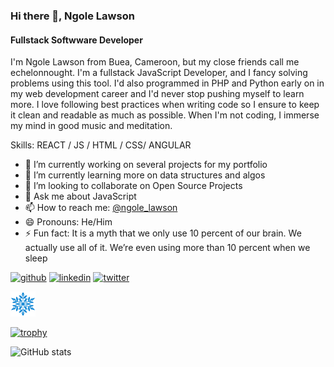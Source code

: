 ### Hi there 👋, Ngole Lawson
#### Fullstack Softwware Developer
I'm Ngole Lawson from Buea, Cameroon, but my close friends call me echelonnought. I'm a fullstack JavaScript Developer, and I fancy solving problems using this tool. I'd also programmed in PHP and Python early on in my web development career and I'd never stop pushing myself to learn more. I love following best practices when writing code so I ensure to keep it clean and readable as much as possible. When I'm not coding, I immerse my mind in good music and meditation.

Skills:  REACT / JS / HTML / CSS/ ANGULAR

- 🔭 I’m currently working on  several projects for my portfolio 
- 🌱 I’m currently learning more on data structures and algos 
- 👯 I’m looking to collaborate on Open Source Projects 
- 💬 Ask me about JavaScript 
- 📫 How to reach me: [@ngole_lawson](https://twitter.com/ngole_lawson) 
- 😄 Pronouns: He/Him 
- ⚡ Fun fact: It is a myth that we only use 10 percent of our brain. We actually use all of it. We’re even using more than 10 percent when we sleep 


[<img src='https://cdn.jsdelivr.net/npm/simple-icons@3.0.1/icons/github.svg' alt='github' height='40'>](https://github.com/echelonnought)  [<img src='https://cdn.jsdelivr.net/npm/simple-icons@3.0.1/icons/linkedin.svg' alt='linkedin' height='40'>](https://www.linkedin.com/in/ngole/)  [<img src='https://cdn.jsdelivr.net/npm/simple-icons@3.0.1/icons/twitter.svg' alt='twitter' height='40'>](https://twitter.com/ngole_lawson)  

<a href='https://archiveprogram.github.com/'><img src='https://raw.githubusercontent.com/acervenky/animated-github-badges/master/assets/acbadge.gif' width='40' height='40'></a> 

[![trophy](https://github-profile-trophy.vercel.app/?username=echelonnought)](https://github.com/ryo-ma/github-profile-trophy)

![GitHub stats](https://github-readme-stats.vercel.app/api?username=echelonnought&show_icons=true)  

